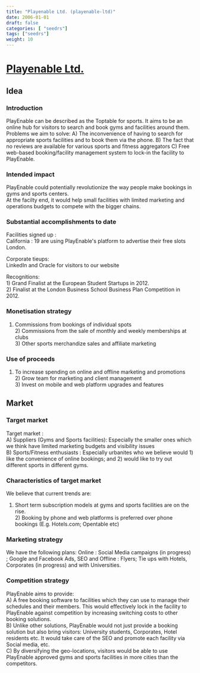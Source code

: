 ```yaml
---
title: "Playenable Ltd. (playenable-ltd)"
date: 2006-01-01
draft: false
categories: [ "seedrs"]
tags: ["seedrs"]
weight: 10
---
```


# [Playenable Ltd.](https://www.seedrs.com/playenable-ltd)

## Idea

### Introduction

PlayEnable can be described as the Toptable for sports. It aims to be an online hub for visitors to search and book gyms and facilities around them. Problems we aim to solve: A) The inconvenience of having to search for appropriate sports facilities and to book them via the phone. B) The fact that no reviews are available for various sports and fitness aggregators C) Free web-based booking/facility management system to lock-in the facility to PlayEnable.

### Intended impact

PlayEnable could potentially revolutionize the way people make bookings in gyms and sports centers. <br>At the facilty end, it would help small facilities with limited marketing and operations budgets to compete with the bigger chains.

### Substantial accomplishments to date

Facilities signed up : <br>California : 19 are using PlayEnable's platform to advertise their free slots <br>London.

Corporate tieups: <br>LinkedIn and Oracle for visitors to our website

Recognitions: <br>1) Grand Finalist at the European Student Startups in 2012. <br>2) Finalist at the London Business School Business Plan Competition in 2012.

### Monetisation strategy

1) Commissions from bookings of individual spots <br>2) Commissions from the sale of monthly and weekly memberships at clubs <br>3) Other sports merchandize sales and affiliate marketing

### Use of proceeds

1) To increase spending on online and offline marketing and promotions <br>2) Grow team for marketing and client management <br>3) Invest on mobile and web platform upgrades and features

## Market

### Target market

Target market : <br>A) Suppliers (Gyms and Sports facilities): Especially the smaller ones which we think have limited marketing budgets and visibility issues <br>B) Sports/Fitness enthusiasts : Especially urbanites who we believe would 1) like the convenience of online bookings; and 2) would like to try out different sports in different gyms.

### Characteristics of target market

We believe that current trends are:

1) Short term subscription models at gyms and sports facilities are on the rise. <br>2) Booking by phone and web platforms is preferred over phone bookings (E.g. Hotels.com; Opentable etc)

### Marketing strategy

We have the following plans: Online : Social Media campaigns (in progress) ; Google and Facebook Ads, SEO and Offline : Flyers; Tie ups with Hotels, Corporates (in progress) and with Universities.

### Competition strategy

PlayEnable aims to provide: <br>A) A free booking software to facilities which they can use to manage their schedules and their members. This would effectively lock in the facility to PlayEnable against competition by increasing switching costs to other booking solutions. <br>B) Unlike other solutions, PlayEnable would not just provide a booking solution but also bring visitors: University students, Corporates, Hotel residents etc. It would take care of the SEO and promote each facility via Social media, etc. <br>C) By diversifying the geo-locations, visitors would be able to use PlayEnable approved gyms and sports facilities in more cities than the competitors.

